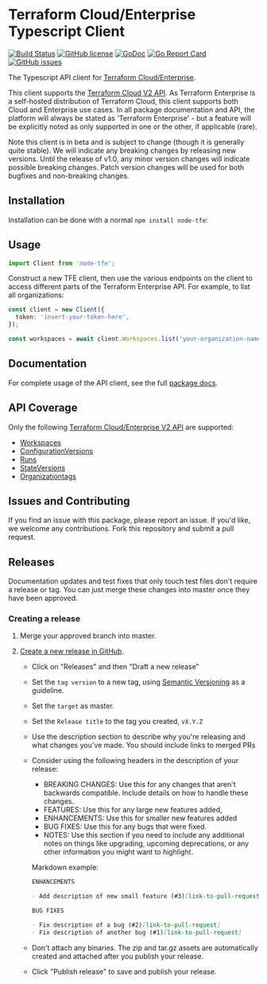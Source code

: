 # Terraform Cloud/Enterprise Typescript Client

[![Build Status](https://circleci.com/gh/hashicorp/go-tfe.svg?style=shield)](https://circleci.com/gh/hashicorp/go-tfe)
[![GitHub license](https://img.shields.io/github/license/hashicorp/go-tfe.svg)](https://github.com/hashicorp/go-tfe/blob/master/LICENSE)
[![GoDoc](https://godoc.org/github.com/hashicorp/go-tfe?status.svg)](https://godoc.org/github.com/hashicorp/go-tfe)
[![Go Report Card](https://goreportcard.com/badge/github.com/hashicorp/go-tfe)](https://goreportcard.com/report/github.com/hashicorp/go-tfe)
[![GitHub issues](https://img.shields.io/github/issues/hashicorp/go-tfe.svg)](https://github.com/hashicorp/go-tfe/issues)

The Typescript API client for [Terraform Cloud/Enterprise](https://www.hashicorp.com/products/terraform).

This client supports the [Terraform Cloud V2 API](https://www.terraform.io/docs/cloud/api/index.html).
As Terraform Enterprise is a self-hosted distribution of Terraform Cloud, this
client supports both Cloud and Enterprise use cases. In all package
documentation and API, the platform will always be stated as 'Terraform
Enterprise' - but a feature will be explicitly noted as only supported in one or
the other, if applicable (rare).

Note this client is in beta and is subject to change (though it is generally
quite stable). We will indicate any breaking changes by releasing new versions.
Until the release of v1.0, any minor version changes will indicate possible
breaking changes. Patch version changes will be used for both bugfixes and
non-breaking changes.

## Installation

Installation can be done with a normal `npm install node-tfe`:

## Usage

```typescript
import Client from 'node-tfe';
```

Construct a new TFE client, then use the various endpoints on the client to
access different parts of the Terraform Enterprise API. For example, to list
all organizations:

```typescript
const client = new Client({
  token: 'insert-your-token-here',
});

const workspaces = await client.Workspaces.list('your-organization-name');
```

## Documentation

For complete usage of the API client, see the full [package docs](https://godoc.org/github.com/hashicorp/go-tfe).

## API Coverage

Only the following [Terraform Cloud/Enterprise V2 API](https://www.terraform.io/docs/cloud/api/index.html) are supported:

- [Workspaces](https://www.terraform.io/docs/cloud/api/workspaces.html)
- [ConfigurationVersions](https://www.terraform.io/docs/cloud/api/configuration-versions.html)
- [Runs](https://www.terraform.io/docs/cloud/api/run.html)
- [StateVersions](https://www.terraform.io/docs/cloud/api/state-versions.html)
- [Organizationtags](https://www.terraform.io/docs/cloud/api/organization-tags.html)

## Issues and Contributing

If you find an issue with this package, please report an issue. If you'd like,
we welcome any contributions. Fork this repository and submit a pull request.

## Releases

Documentation updates and test fixes that only touch test files don't require a release or tag. You can just merge these changes into master once they have been approved.

### Creating a release

1. Merge your approved branch into master.
1. [Create a new release in GitHub](https://help.github.com/en/github/administering-a-repository/creating-releases).

   - Click on "Releases" and then "Draft a new release"
   - Set the `tag version` to a new tag, using [Semantic Versioning](https://semver.org/) as a guideline.
   - Set the `target` as master.
   - Set the `Release title` to the tag you created, `vX.Y.Z`
   - Use the description section to describe why you're releasing and what changes you've made. You should include links to merged PRs
   - Consider using the following headers in the description of your release:

     - BREAKING CHANGES: Use this for any changes that aren't backwards compatible. Include details on how to handle these changes.
     - FEATURES: Use this for any large new features added,
     - ENHANCEMENTS: Use this for smaller new features added
     - BUG FIXES: Use this for any bugs that were fixed.
     - NOTES: Use this section if you need to include any additional notes on things like upgrading, upcoming deprecations, or any other information you might want to highlight.

     Markdown example:

     ```markdown
     ENHANCEMENTS

     - Add description of new small feature (#3)[link-to-pull-request]

     BUG FIXES

     - Fix description of a bug (#2)[link-to-pull-request]
     - Fix description of another bug (#1)[link-to-pull-request]
     ```

   - Don't attach any binaries. The zip and tar.gz assets are automatically created and attached after you publish your release.
   - Click "Publish release" to save and publish your release.
